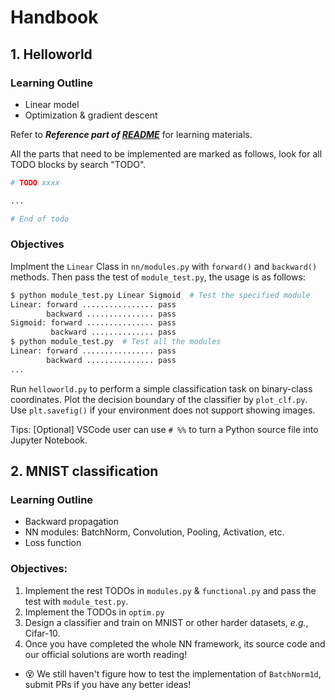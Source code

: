 # Handbook

## 1. Helloworld

### Learning Outline

* Linear model
* Optimization & gradient descent

Refer to ***Reference part of [README](../README.md)*** for learning materials.

All the parts that need to be implemented are marked as follows,
look for all TODO blocks by search "TODO".

```Python
# TODO xxxx

...

# End of todo
```

### Objectives

Implment the `Linear` Class in `nn/modules.py` with `forward()` and `backward()` methods.
Then pass the test of `module_test.py`, the usage is as follows:

```bash
$ python module_test.py Linear Sigmoid  # Test the specified module
Linear: forward ................ pass
        backward ............... pass
Sigmoid: forward ............... pass
         backward .............. pass
$ python module_test.py  # Test all the modules
Linear: forward ................ pass
        backward ............... pass
...
```

Run `helloworld.py` to perform a simple classification task on binary-class coordinates.
Plot the decision boundary of the classifier by `plot_clf.py`. Use `plt.savefig()` if your environment does not support
showing images.

Tips: [Optional] VSCode user can use `# %%` to turn a Python source file into Jupyter Notebook.

## 2. MNIST classification

### Learning Outline

* Backward propagation
* NN modules: BatchNorm, Convolution, Pooling, Activation, etc.
* Loss function

### Objectives:

1. Implement the rest TODOs in `modules.py` & `functional.py` and pass the test with `module_test.py`.
2. Implement the TODOs in `optim.py`
3. Design a classifier and train on MNIST or other harder datasets, *e.g.*, Cifar-10.
4. Once you have completed the whole NN framework, its source code and our official solutions are worth reading!

* 😵 We still haven't figure how to test the implementation of `BatchNorm1d`, submit PRs if you have any better ideas!
